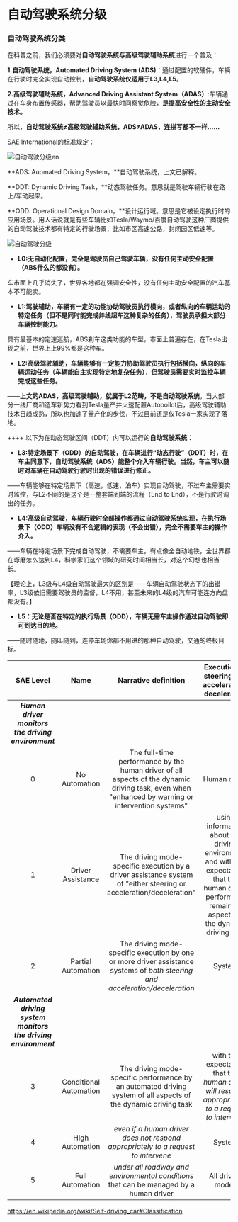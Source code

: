 # 自动驾驶系统分级

### **自动驾驶系统分类**



在科普之前，我们必须要对**自动驾驶系统与高级驾驶辅助系统**进行一个普及：



**1.自动驾驶系统，Automated Driving System (ADS)**：通过配置的软硬件，车辆在行驶时完全实现自动控制，**自动驾驶系统仅适用于L3,L4,L5**。



**2.高级驾驶辅助系统，Advanced Driving Assistant System（ADAS）**:车辆通过在车身布置传感器，帮助驾驶员以最快时间察觉危险，**是提高安全性的主动安全技术。**



所以，**自动驾驶系统≠高级驾驶辅助系统，ADS≠ADAS，连拼写都不一样......**

SAE International的标准规定：

![自动驾驶分级en](/Users/Jian/Documents/GitHub/-offer/%E5%B7%A5%E4%BD%9C%E6%9C%BA%E4%BC%9A/%E8%87%AA%E5%8A%A8%E9%A9%BE%E9%A9%B6%E5%88%86%E7%BA%A7en.jpg)

**ADS: Auomated Driving System，**自动驾驶系统，上文已解释。

**DDT: Dynamic Driving Task，**动态驾驶任务。意思就是驾驶车辆行驶在路上/车动起来。

**ODD: Operational Design Domain，**设计运行域。意思是它被设定执行时的应用场景。用人话说就是有些车辆比如Tesla/Waymo/百度自动驾驶这种厂商提供的自动驾驶技术都有特定的行驶场景，比如市区高速公路，封闭园区低速等。

![自动驾驶分级](/Users/Jian/Documents/GitHub/-offer/%E5%B7%A5%E4%BD%9C%E6%9C%BA%E4%BC%9A/%E8%87%AA%E5%8A%A8%E9%A9%BE%E9%A9%B6%E5%88%86%E7%BA%A7.png)

- **L0:无自动化配置，完全是驾驶员自己驾驶车辆，没有任何主动安全配置（ABS什么的都没有）。**

车市面上几乎消失了，世界各地都在强调安全性，没有任何主动安全配置的汽车基本不可能卖。



- **L1:驾驶辅助，车辆有一定的功能协助驾驶员执行横向，或者纵向的车辆运动的特定任务（但不是同时能完成并线超车这种复杂的任务），驾驶员承担大部分车辆控制能力。**


具有最基本的定速巡航，ABS刹车这类功能的车型，市面上普遍存在，在Tesla出现之前，世界上上99%都是这种车。



- **L2:高级驾驶辅助，车辆能够有一定能力协助驾驶员执行包括横向，纵向的车辆运动任务（车辆能自主实现特定地复杂任务），但驾驶员需要实时监控车辆完成这些任务。**


——**上文的ADAS，高级驾驶辅助，就属于L2范畴，不是自动驾驶系统**。当大部分一线厂商和造车新势力看到Tesla量产并火速配置Autopoilot后，高级驾驶辅助技术日趋成熟，所以也加速了量产化的步伐，不过目前还是仅Tesla一家实现了落地。

++++
以下为在动态驾驶区间（DDT）内可以运行的**自动驾驶系统：**

- **L3:特定场景下（ODD）的自动驾驶，在车辆进行“动态行驶”（DDT）时，在车主同意下，自动驾驶系统（ADS）能整个介入车辆行驶。当然，车主可以随时对车辆在自动驾驶行驶时出现的错误进行修正。**


——车辆能够在特定场景下（高速，低速，泊车）实现自动驾驶，不过车主需要实时监控，与L2不同的是这个是一整套端到端的流程（End to End），不是行驶时调出的任务。



- **L4:高级自动驾驶，车辆行驶时全部操作都通过自动驾驶系统实现，在执行场景下（ODD）车辆没有不合逻辑的表现（不会出错），完全不需要车主的操作介入。**


——车辆在特定场景下完成自动驾驶，不需要车主。有点像全自动地铁，全世界都在琢磨怎么达到L4，科学家们这个领域的研究时间相当长，对这个幻想也相当长。

【理论上，L3级与L4级自动驾驶最大的区别是——车辆自动驾驶状态下的出错率，L3级依旧需要驾驶员的监督，L4不用，甚至未来的L4级的汽车可能连方向盘都没有。】

- **L5：无论是否在特定的执行场景（ODD），车辆无需车主操作通过自动驾驶即可到达目的地。**

——随时随地，随叫随到，连停车场你都不用进的那种自动驾驶，交通的终极目标。

|                          SAE Level                           |          Name          |                     Narrative definition                     |     Execution of steering and acceleration/ deceleration     | Monitoring of driving environment | Fallback performance of dynamic driving task | System capability (driving modes) |                    |
| :----------------------------------------------------------: | :--------------------: | :----------------------------------------------------------: | :----------------------------------------------------------: | :-------------------------------: | :------------------------------------------: | :-------------------------------: | ------------------ |
|     ***Human driver monitors the driving environment***      |                        |                                                              |                                                              |                                   |                                              |                                   |                    |
|                              0                               |     No Automation      | The full-time performance by the human driver of all aspects of the dynamic driving task, even when "enhanced by warning or intervention systems" |                         Human driver                         |           Human driver            |                 Human driver                 |                n/a                |                    |
|                              1                               |   Driver Assistance    | The driving mode-specific execution by a driver assistance system of "either steering or acceleration/deceleration" | using information about the driving environment and with the expectation that the human driver performs all remaining aspects of the dynamic driving task |      Human driver and system      |              Some driving modes              |                                   |                    |
|                              2                               |   Partial Automation   | The driving mode-specific execution by one or more driver assistance systems of *both steering and acceleration/deceleration* |                            System                            |                                   |                                              |                                   |                    |
| ***Automated driving system monitors the driving environment*** |                        |                                                              |                                                              |                                   |                                              |                                   |                    |
|                              3                               | Conditional Automation | The driving mode-specific performance by an automated driving system of all aspects of the dynamic driving task | with the expectation that the *human driver will respond appropriately to a request to intervene* |              System               |                    System                    |           Human driver            | Some driving modes |
|                              4                               |    High Automation     | *even if a human driver does not respond appropriately to a request to intervene* |                            System                            |        Many driving modes         |                                              |                                   |                    |
|                              5                               |    Full Automation     | *under all roadway and environmental conditions* that can be managed by a human driver |                      All driving modes                       |                                   |                                              |                                   |                    |

https://en.wikipedia.org/wiki/Self-driving_car#Classification

